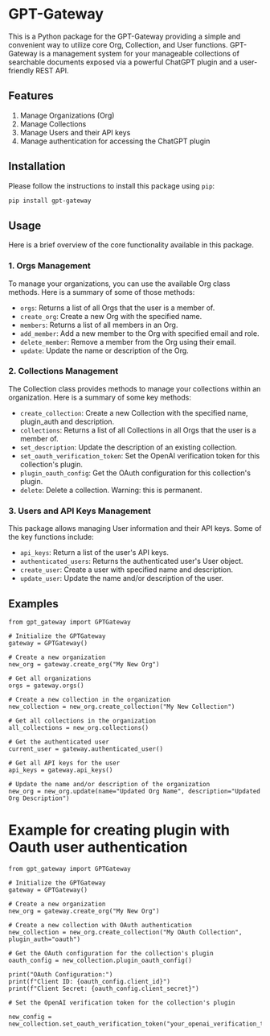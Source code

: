# GPT-Gateway

This is a Python package for the GPT-Gateway providing a simple and convenient way to utilize core Org, Collection, and User functions. GPT-Gateway is a management system for your manageable collections of searchable documents exposed via a powerful ChatGPT plugin and a user-friendly REST API.

## Features

1. Manage Organizations (Org)
2. Manage Collections
3. Manage Users and their API keys
4. Manage authentication for accessing the ChatGPT plugin

## Installation

Please follow the instructions to install this package using `pip`:

```bash
pip install gpt-gateway
```

## Usage

Here is a brief overview of the core functionality available in this package.

### 1. Orgs Management

To manage your organizations, you can use the available Org class methods. Here is a summary of some of those methods:

- `orgs`: Returns a list of all Orgs that the user is a member of.
- `create_org`: Create a new Org with the specified name.
- `members`: Returns a list of all members in an Org.
- `add_member`: Add a new member to the Org with specified email and role.
- `delete_member`: Remove a member from the Org using their email.
- `update`: Update the name or description of the Org.

### 2. Collections Management

The Collection class provides methods to manage your collections within an organization. Here is a summary of some key methods:

- `create_collection`: Create a new Collection with the specified name, plugin_auth and description.
- `collections`: Returns a list of all Collections in all Orgs that the user is a member of.
- `set_description`: Update the description of an existing collection.
- `set_oauth_verification_token`: Set the OpenAI verification token for this collection's plugin.
- `plugin_oauth_config`: Get the OAuth configuration for this collection's plugin.
- `delete`: Delete a collection. Warning: this is permanent.

### 3. Users and API Keys Management

This package allows managing User information and their API keys. Some of the key functions include:

- `api_keys`: Return a list of the user's API keys.
- `authenticated_users`: Returns the authenticated user's User object.
- `create_user`: Create a user with specified name and description.
- `update_user`: Update the name and/or description of the user.

## Examples

```
from gpt_gateway import GPTGateway

# Initialize the GPTGateway
gateway = GPTGateway()

# Create a new organization
new_org = gateway.create_org("My New Org")

# Get all organizations
orgs = gateway.orgs()

# Create a new collection in the organization
new_collection = new_org.create_collection("My New Collection")

# Get all collections in the organization
all_collections = new_org.collections()

# Get the authenticated user
current_user = gateway.authenticated_user()

# Get all API keys for the user
api_keys = gateway.api_keys()

# Update the name and/or description of the organization
new_org = new_org.update(name="Updated Org Name", description="Updated Org Description")
```

# Example for creating plugin with Oauth user authentication

```
from gpt_gateway import GPTGateway

# Initialize the GPTGateway
gateway = GPTGateway()

# Create a new organization
new_org = gateway.create_org("My New Org")

# Create a new collection with OAuth authentication
new_collection = new_org.create_collection("My OAuth Collection", plugin_auth="oauth")

# Get the OAuth configuration for the collection's plugin
oauth_config = new_collection.plugin_oauth_config()

print("OAuth Configuration:")
print(f"Client ID: {oauth_config.client_id}")
print(f"Client Secret: {oauth_config.client_secret}")

# Set the OpenAI verification token for the collection's plugin

new_config = new_collection.set_oauth_verification_token("your_openai_verification_token")

```
